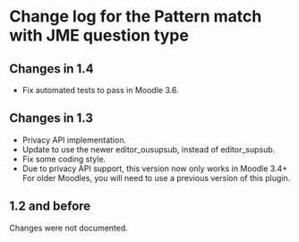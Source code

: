 # Change log for the Pattern match with JME question type


## Changes in 1.4

* Fix automated tests to pass in Moodle 3.6.


## Changes in 1.3

* Privacy API implementation.
* Update to use the newer editor_ousupsub, instead of editor_supsub.
* Fix some coding style.
* Due to privacy API support, this version now only works in Moodle 3.4+
  For older Moodles, you will need to use a previous version of this plugin.


## 1.2 and before

Changes were not documented.
